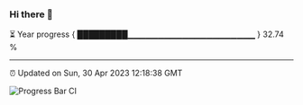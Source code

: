 ### Hi there 👋

⏳ Year progress { █████████▁▁▁▁▁▁▁▁▁▁▁▁▁▁▁▁▁▁▁▁▁ } 32.74 %

---

⏰ Updated on Sun, 30 Apr 2023 12:18:38 GMT

![Progress Bar CI](https://github.com/liununu/liununu/workflows/Progress%20Bar%20CI/badge.svg)
